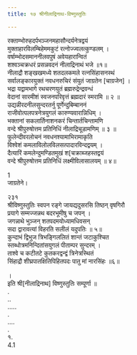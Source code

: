 ```yaml
---
title: १७ श्रीनीलाद्रिनाथ-विष्णुस्तुतिः

---
```

रक्ताम्भोरुहदर्पभञ्जनमहासौन्दर्यनेत्रद्वयं  
मुक्ताहारविलम्बिहेममकुटं रत्नोज्ज्वलत्कुण्डलम् ।  
वर्षाम्भोदसमाननीलवपुषं अवेयहारान्वितं  
शश्वञ्चक्रधरं प्रसन्नवदनं नीलाद्रिनाथं भजे ॥१॥  
नीलाद्रौ शङ्खखमध्ये शतदलकमले रत्नसिंहासनस्थं  
सर्वालङ्कारयुक्तं नवधनरुचिरं संयुतं जाग्रतेन [चाग्रजेन] ।  
भद्रा यद्वामभागे रथचरणयुतं ब्रह्मरुद्रेन्द्रवन्धं  
वेदानां सारमीशं स्वजनपरिवृत्तं ब्रह्मदारं स्मरामि ॥ २ ॥  
उद्यन्नीरदनीलसुन्दरतर्नु पूर्णेन्दुबिम्बाननं  
राजीवोत्पलपत्रनेत्रयुगलं कारुण्यवारान्निधिम् ।  
भक्तानां सकलार्तिनाशनकरं चिन्तार्तचिन्तामणि  
वन्दे श्रीपुरुषोत्तम प्रतिनिधिं नीलाद्रिचूडामणिम् ॥ ३ ॥  
फुलेन्दीवरलोचनं नवधनश्यामाभिरामाकृति  
विश्वेशं कमलाविलोलविलसत्पादारविन्दद्वयम् ।  
दैत्यारिं कमलेन्दुमण्डितमुखं श[चक्राब्जहस्तद्वयं  
वन्दे श्रीपुरुषोत्तम प्रतिनिधिं लक्ष्मीविलासालयम् ॥ ४॥  

1  
जाग्रतेने।  

२३१  
श्रीविष्णुस्तुतिः स्वपन रङ्गे जायद्यदुसरसि तिष्ठन् वृषगिरौ  
प्रयागे सम्मज्जन्नथ बदरभूमीषु च जपन् ।  
जगन्नाथे भुञ्जन् शतपदमयोध्यामधिवसन्  
सदा द्वारावत्यां विहरति सलीलं यदुपतिः ॥ ५॥  
कुन्दाभं द्विभुज त्रिभङ्गिललितं शान्तं जटाकुश्चित  
स्तब्धोत्रमनिन्दितांसयुगलं पीताम्पर सुन्दरम् ।  
ताश्वे च कटीतटे कुतकरद्वन्द्वं त्रिनेत्रस्थितं  
सिंहाद्रौ शीघ्रपातक्षितिपिहितपदः पातु मां नारसिंहः ॥६॥  

।  
इति श्री[नीलाद्रिनाथ] विष्णुस्तुतिः सम्पूर्णा ॥  
.  
..  
.....  
.  
....  
.  
१.  
4.1  